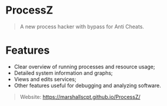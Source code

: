 # ProcessZ
> A new process hacker with bypass for Anti Cheats.

# Features

* Clear overview of running processes and resource usage;
* Detailed system information and graphs;
* Views and edits services;
* Other features useful for debugging and analyzing software.

> Website: https://marshallscpt.github.io/ProcessZ/
